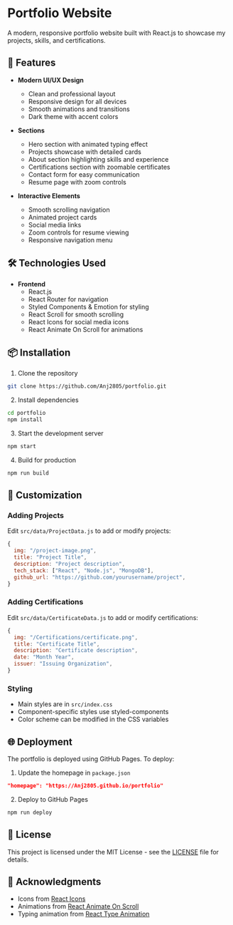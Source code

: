 # Portfolio Website

A modern, responsive portfolio website built with React.js to showcase my projects, skills, and certifications.

## 🚀 Features

- **Modern UI/UX Design**
  - Clean and professional layout
  - Responsive design for all devices
  - Smooth animations and transitions
  - Dark theme with accent colors

- **Sections**
  - Hero section with animated typing effect
  - Projects showcase with detailed cards
  - About section highlighting skills and experience
  - Certifications section with zoomable certificates
  - Contact form for easy communication
  - Resume page with zoom controls

- **Interactive Elements**
  - Smooth scrolling navigation
  - Animated project cards
  - Social media links
  - Zoom controls for resume viewing
  - Responsive navigation menu

## 🛠️ Technologies Used

- **Frontend**
  - React.js
  - React Router for navigation
  - Styled Components & Emotion for styling
  - React Scroll for smooth scrolling
  - React Icons for social media icons
  - React Animate On Scroll for animations

## 📦 Installation

1. Clone the repository
```bash
git clone https://github.com/Anj2805/portfolio.git
```

2. Install dependencies
```bash
cd portfolio
npm install
```

3. Start the development server
```bash
npm start
```

4. Build for production
```bash
npm run build
```

## 🎨 Customization

### Adding Projects
Edit `src/data/ProjectData.js` to add or modify projects:
```javascript
{
  img: "/project-image.png",
  title: "Project Title",
  description: "Project description",
  tech_stack: ["React", "Node.js", "MongoDB"],
  github_url: "https://github.com/yourusername/project",
}
```

### Adding Certifications
Edit `src/data/CertificateData.js` to add or modify certifications:
```javascript
{
  img: "/Certifications/certificate.png",
  title: "Certificate Title",
  description: "Certificate description",
  date: "Month Year",
  issuer: "Issuing Organization",
}
```

### Styling
- Main styles are in `src/index.css`
- Component-specific styles use styled-components
- Color scheme can be modified in the CSS variables

## 🌐 Deployment

The portfolio is deployed using GitHub Pages. To deploy:

1. Update the homepage in `package.json`
```json
"homepage": "https://Anj2805.github.io/portfolio"
```

2. Deploy to GitHub Pages
```bash
npm run deploy
```

## 📝 License

This project is licensed under the MIT License - see the [LICENSE](LICENSE) file for details.

## 🙏 Acknowledgments

- Icons from [React Icons](https://react-icons.github.io/react-icons/)
- Animations from [React Animate On Scroll](https://dbramwell.github.io/react-animate-on-scroll/)
- Typing animation from [React Type Animation](https://www.npmjs.com/package/react-type-animation)
